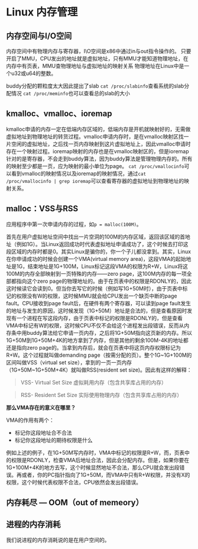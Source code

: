 # Linux 内存管理

## 内存空间与I/O空间

内存空间中有物理内存与寄存器，I\O空间是x86中通过in与out指令操作的。
只要开启了MMU，CPU发出的地址就是虚拟地址，只有MMU才能知道物理地址，在内存中有页表，MMU查物理地址与虚拟地址的映射关系
物理地址在Linux中是一个u32或u64的整数。

buddy分配的颗粒度太大因此提出了slab
`cat /proc/slabinfo`查看系统的slab分配情况
`cat /proc/meminfo`也可以查看总的slab的大小

## kmalloc、vmalloc、ioremap

kmalloc申请的内存一定在低端内存区域的，低端内存是开机就映射好的，无需做虚拟地址到物理地址的转货过程。vmalloc申请内存时，是在vmalloc映射区找一片空闲的虚拟地址，之后找一页内存映射到这片虚拟地址上，因此vmalloc申请时存在一个映射过程。ioremap映射的内存也是在vmalloc映射区的，但是ioremap针对的是寄存器，不会走到buddy算法，因为buddy算法是管理物理内存的。所有的映射至少都是一页，应为映射的最小单位为page。
`cat /proc/vmallocinfo`可以看到vmalloc的映射情况以及ioremap的映射情况，通过`cat /proc/vmallocinfo | grep ioremap`可以查看寄存器的虚拟地址到物理地址的映射关系。

## malloc：VSS与RSS

应用程序中第一次申请内存的过程，如`p = malloc(100M)`。

首先在用户虚拟地址空间中找出一片空洞的100M的内存区域，返回该区域的首地址（例如1G）。当Linux返回成功时代表虚拟地址申请成功了，这个时候去打印这段区域的内存时都是0。其实Linux是骗你的，你一个子儿都没拿到。其实，Linux在你申请成功的时候会创建一个VMA(virtual memory area)，这段VMA的起始地址是1G，结束地址是1G+100M，Linux标记这段VMA的权限为R+W，Linux将这100M的内存全部映射到一页特殊的内存——zero page，这100M内存的每一项全部都指向这个zero page的物理地址的。由于在页表中的权限是RDONLY的，因此这时候读它会读到0。但当你去写它的时候（例如写1G+50M时），由于页表中标记的权限没有W的权限，这时候MMU就会给CPU发出一个缺页中断的page fault。CPU接收到page fault后，在硬件有两个寄存器，可以读到page fault发生的地址与发生的原因，这时候发现（1G+50M）地址是合法的，但是查看原因时发现有一个进程在写这段内存，由于页表中标记的权限是RDONLY的，但是查看VMA中标记有W的权限，这时候CPU不仅不会给这个进程发出段错误，反而从内存条中用buddy算法给它申请一页内存，之后将1G+50M指向这页新的内存。所以1G+50M到1G+50M+4K的地方拿到了内存，但是其他的剩余100M-4K的地址都还是指向zero page的。当拿到内存后，就会在页表中将这页内存权限标记为R+W。这个过程就叫做demanding page（按需分配的页）。整个1G~1G+100M的区间叫做VSS（virtual set size），拿到的一页一页内存（1G+50M~1G+50M+4K）就叫做RSS(resident set size)。因此有这样的解释：

> VSS- Virtual Set Size 虚拟耗用内存（包含共享库占用的内存）

> RSS- Resident Set Size 实际使用物理内存（包含共享库占用的内存）

**那么VMA存在的意义在哪里？**

VMA的作用有两个：

* 标记你这段地址合不合法
* 标记你这段地址的期待权限是什么

例如上述的例子，在1G+50M写内存时，VMA中标记的权限是R+W，而，页表中的权限是RDONLY，检查VMA后地址合法，因此会分配内存。但是，如果你要在1G+100M+4K的地方去写，这个时候显然地址不合法，那么CPU就会发出段错误。再或者，你的PC指针指向了1G+50M，而VMA中只有R+W权限，并没有X的权限，这个时候代表权限不合法，CPU依然会发出段错误。

## 内存耗尽 — OOM（out of memeory）

## 进程的内存消耗

我们说进程的内存消耗说的是在用户空间的。
